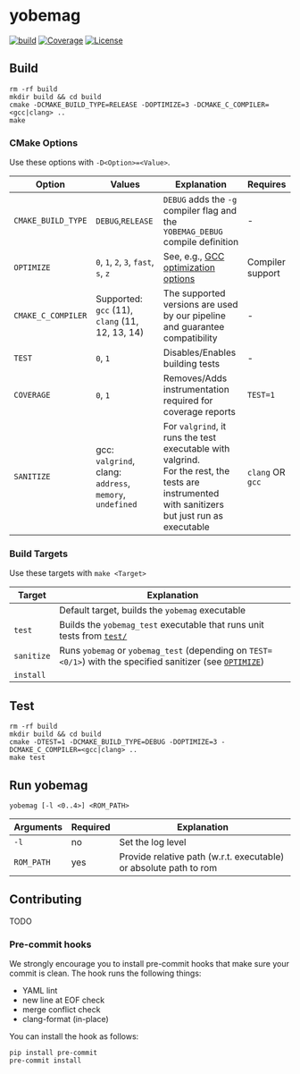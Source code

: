 # yobemag

[![build](https://github.com/benzammour/yobemag/actions/workflows/quality-control.yml/badge.svg)](https://github.com/Benzammour/yobemag)
[![Coverage](https://sonarcloud.io/api/project_badges/measure?project=Benzammour_yobemag&metric=coverage)](https://sonarcloud.io/summary/new_code?id=Benzammour_yobemag)
[![License](https://img.shields.io/github/license/Benzammour/yobemag)](https://github.com/Benzammour/yobemag/blob/main/LICENSE)

## Build

```shell
rm -rf build
mkdir build && cd build
cmake -DCMAKE_BUILD_TYPE=RELEASE -DOPTIMIZE=3 -DCMAKE_C_COMPILER=<gcc|clang> ..
make
```

### CMake Options

Use these options with `-D<Option>=<Value>`.

| Option             | Values                                                   | Explanation                                                                                                                                       | Requires         |
|--------------------|----------------------------------------------------------|---------------------------------------------------------------------------------------------------------------------------------------------------|------------------|
| `CMAKE_BUILD_TYPE` | `DEBUG`,`RELEASE`                                        | `DEBUG` adds the `-g` compiler flag and the `YOBEMAG_DEBUG` compile definition                                                                    | -                |
| `OPTIMIZE`         | `0`, `1`, `2`, `3`, `fast`, `s`, `z`                     | See, e.g., [GCC optimization options](https://gcc.gnu.org/onlinedocs/gcc/Optimize-Options.html)                                                   | Compiler support |
| `CMAKE_C_COMPILER` | Supported: `gcc` (11), `clang` (11, 12, 13, 14)          | The supported versions are used by our pipeline and guarantee compatibility                                                                       | -                |
| `TEST`             | `0`, `1`                                                 | Disables/Enables building tests                                                                                                                   | -                |
| `COVERAGE`         | `0`, `1`                                                 | Removes/Adds instrumentation required for coverage reports                                                                                        | `TEST=1`         |
| `SANITIZE`         | gcc: `valgrind`, clang: `address`, `memory`, `undefined` | For `valgrind`, it runs the test executable with valgrind.<br>For the rest, the tests are instrumented with sanitizers but just run as executable | `clang` OR `gcc` |

### Build Targets

Use these targets with `make <Target>`

| Target     | Explanation                                                                                                                    |
|------------|--------------------------------------------------------------------------------------------------------------------------------|
|            | Default target, builds the `yobemag` executable                                                                                |
| `test`     | Builds the `yobemag_test` executable that runs unit tests from [`test/`](https://github.com/Benzammour/yobemag/tree/main/test) |
| `sanitize` | Runs `yobemag` or `yobemag_test` (depending on `TEST=<0/1>`) with the specified sanitizer (see [`OPTIMIZE`](###CMake-Options)) |
| `install`  |                                                                                                                                |

## Test

```shell
rm -rf build
mkdir build && cd build
cmake -DTEST=1 -DCMAKE_BUILD_TYPE=DEBUG -DOPTIMIZE=3 -DCMAKE_C_COMPILER=<gcc|clang> ..
make test
```

## Run yobemag

```shell
yobemag [-l <0..4>] <ROM_PATH>
```

| Arguments  | Required | Explanation                                                       |
|------------|----------|-------------------------------------------------------------------|
| `-l`       | no       | Set the log level                                                 |
| `ROM_PATH` | yes      | Provide relative path (w.r.t. executable) or absolute path to rom |

## Contributing

TODO

### Pre-commit hooks

We strongly encourage you to install pre-commit hooks that make sure your commit is clean.
The hook runs the following things:

- YAML lint
- new line at EOF check
- merge conflict check
- clang-format (in-place)

You can install the hook as follows:

```shell
pip install pre-commit
pre-commit install
```
